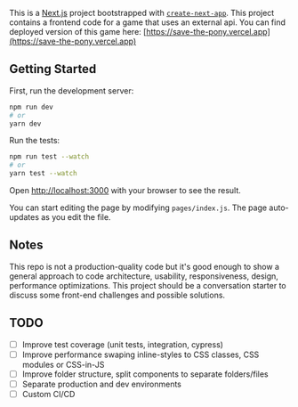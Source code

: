 This is a [Next.js](https://nextjs.org/) project bootstrapped with [`create-next-app`](https://github.com/vercel/next.js/tree/canary/packages/create-next-app). 
This project contains a frontend code for a game that uses an external api. You can find deployed version of this game here: [https://save-the-pony.vercel.app](https://save-the-pony.vercel.app)

## Getting Started

First, run the development server:

```bash
npm run dev
# or
yarn dev
```

Run the tests:

```bash
npm run test --watch
# or
yarn test --watch
```

Open [http://localhost:3000](http://localhost:3000) with your browser to see the result.

You can start editing the page by modifying `pages/index.js`. The page auto-updates as you edit the file.

## Notes

This repo is not a production-quality code but it's good enough to show a general approach to code architecture, usability, responsiveness, design, performance optimizations. This project should be a conversation starter to discuss some front-end challenges and possible solutions. 

## TODO

- [ ] Improve test coverage (unit tests, integration, cypress)
- [ ] Improve performance swaping inline-styles to CSS classes, CSS modules or CSS-in-JS
- [ ] Improve folder structure, split components to separate folders/files
- [ ] Separate production and dev environments
- [ ] Custom CI/CD

